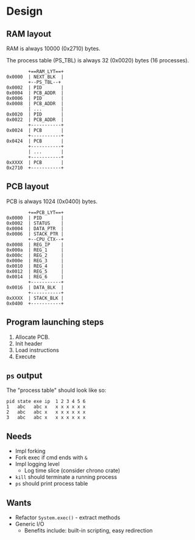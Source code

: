 # Design

## RAM layout

RAM is always 10000 (0x2710) bytes.

The process table (PS_TBL) is always 32 (0x0020) bytes (16 processes).

```
        +==RAM_LYT==+
0x0000  | NEXT_BLK  |
        +--PS_TBL--+
0x0002  | PID       |
0x0004  | PCB_ADDR  |
0x0006  | PID       |
0x0008  | PCB_ADDR  |
        | ...       |
0x0020  | PID       |
0x0022  | PCB_ADDR  |
        +-----------+
0x0024  | PCB       |
        +-----------+
0x0424  | PCB       |
        +-----------+
        | ...       |
        +-----------+
0xXXXX  | PCB       |
0x2710  +-----------+
```

## PCB layout

PCB is always 1024 (0x0400) bytes.

```
        +==PCB_LYT==+
0x0000  | PID       |
0x0002  | STATUS    |
0x0004  | DATA_PTR  |
0x0006  | STACK_PTR |
        +--CPU_CTX--+
0x0008  | REG_IP    |
0x000a  | REG_1     |
0x000c  | REG_2     |
0x000e  | REG_3     |
0x0010  | REG_4     |
0x0012  | REG_5     |
0x0014  | REG_6     |
        +-----------+
0x0016  | DATA_BLK  |
        +-----------+
0xXXXX  | STACK_BLK |
0x0400  +-----------+
```

## Program launching steps

1. Allocate PCB.
1. Init header
1. Load instructions
1. Execute

## `ps` output

The "process table" should look like so:

```
pid state exe ip  1 2 3 4 5 6
1   abc   abc x   x x x x x x
2   abc   abc x   x x x x x x
3   abc   abc x   x x x x x x
```

## Needs

- Impl forking
- Fork exec if cmd ends with `&`
- Impl logging level
  - Log time slice (consider chrono crate)
- `kill` should terminate a running process
- `ps` should print process table

## Wants

- Refactor `System.exec()` - extract methods
- Generic I/O
  - Benefits include: built-in scripting, easy redirection
